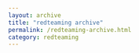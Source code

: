 ```yaml
---
layout: archive
title: "redteaming archive"
permalink: /redteaming-archive.html
category: redteaming
---
```

